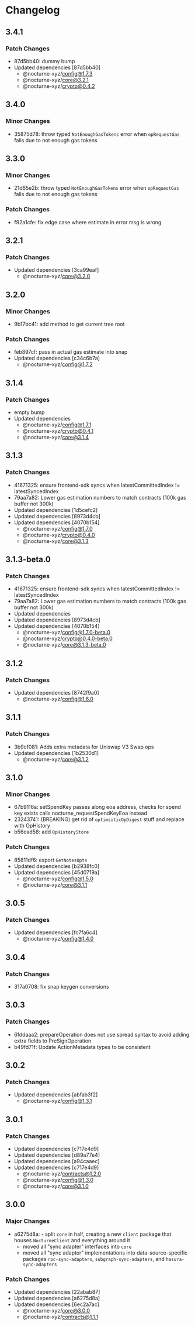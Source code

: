 # Changelog

## 3.4.1

### Patch Changes

- 87d5bb40: dummy bump
- Updated dependencies [87d5bb40]
  - @nocturne-xyz/config@1.7.3
  - @nocturne-xyz/core@3.2.1
  - @nocturne-xyz/crypto@0.4.2

## 3.4.0

### Minor Changes

- 35875d78: throw typed `NotEnoughGasTokens` error when `opRequestGas` fails due to not enough gas tokens

## 3.3.0

### Minor Changes

- 21d65e2b: throw typed `NotEnoughGasTokens` error when `opRequestGas` fails due to not enough gas tokens

### Patch Changes

- f92a1cfe: fix edge case where estimate in error msg is wrong

## 3.2.1

### Patch Changes

- Updated dependencies [3ca99eaf]
  - @nocturne-xyz/core@3.2.0

## 3.2.0

### Minor Changes

- 9b17bc41: add method to get current tree root

### Patch Changes

- feb897cf: pass in actual gas estimate into snap
- Updated dependencies [c34c6b7a]
  - @nocturne-xyz/config@1.7.2

## 3.1.4

### Patch Changes

- empty bump
- Updated dependencies
  - @nocturne-xyz/config@1.7.1
  - @nocturne-xyz/crypto@0.4.1
  - @nocturne-xyz/core@3.1.4

## 3.1.3

### Patch Changes

- 41671325: ensure frontend-sdk syncs when latestCommittedIndex != latestSyncedIndex
- 79aa7a82: Lower gas estimation numbers to match contracts (100k gas buffer not 300k)
- Updated dependencies [1d5cefc2]
- Updated dependencies [8973d4cb]
- Updated dependencies [4070b154]
  - @nocturne-xyz/config@1.7.0
  - @nocturne-xyz/crypto@0.4.0
  - @nocturne-xyz/core@3.1.3

## 3.1.3-beta.0

### Patch Changes

- 41671325: ensure frontend-sdk syncs when latestCommittedIndex != latestSyncedIndex
- 79aa7a82: Lower gas estimation numbers to match contracts (100k gas buffer not 300k)
- Updated dependencies
- Updated dependencies [8973d4cb]
- Updated dependencies [4070b154]
  - @nocturne-xyz/config@1.7.0-beta.0
  - @nocturne-xyz/crypto@0.4.0-beta.0
  - @nocturne-xyz/core@3.1.3-beta.0

## 3.1.2

### Patch Changes

- Updated dependencies [8742f9a0]
  - @nocturne-xyz/config@1.6.0

## 3.1.1

### Patch Changes

- 3b9cf081: Adds extra metadata for Uniswap V3 Swap ops
- Updated dependencies [1b2530d1]
  - @nocturne-xyz/core@3.1.2

## 3.1.0

### Minor Changes

- 67b9116a: setSpendKey passes along eoa address, checks for spend key exists calls nocturne_requestSpendKeyEoa instead
- 23243741: (BREAKING) get rid of `optimsiticOpDigest` stuff and replace with OpHistory
- b56ead58: add `OpHistoryStore`

### Patch Changes

- 85811df6: export `GetNotesOpts`
- Updated dependencies [b2938fc0]
- Updated dependencies [45d0719a]
  - @nocturne-xyz/config@1.5.0
  - @nocturne-xyz/core@3.1.1

## 3.0.5

### Patch Changes

- Updated dependencies [fc7fa6c4]
  - @nocturne-xyz/config@1.4.0

## 3.0.4

### Patch Changes

- 317a0708: fix snap keygen conversions

## 3.0.3

### Patch Changes

- 6fddaaa2: prepareOperation does not use spread syntax to avoid adding extra fields to PreSignOperation
- b49fd71f: Update ActionMetadata types to be consistent

## 3.0.2

### Patch Changes

- Updated dependencies [abfab3f2]
  - @nocturne-xyz/config@1.3.1

## 3.0.1

### Patch Changes

- Updated dependencies [c717e4d9]
- Updated dependencies [d89a77e4]
- Updated dependencies [a94caaec]
- Updated dependencies [c717e4d9]
  - @nocturne-xyz/contracts@1.2.0
  - @nocturne-xyz/config@1.3.0
  - @nocturne-xyz/core@3.1.0

## 3.0.0

### Major Changes

- a6275d8a: - split `core` in half, creating a new `client` package that houses `NocturneClient` and everything around it
  - moved all "sync adapter" interfaces into `core`
  - moved all "sync adapter" implementations into data-source-specific packages `rpc-sync-adapters`, `subgraph-sync-adapters`, and `hasura-sync-adapters`

### Patch Changes

- Updated dependencies [22abab87]
- Updated dependencies [a6275d8a]
- Updated dependencies [6ec2a7ac]
  - @nocturne-xyz/core@3.0.0
  - @nocturne-xyz/contracts@1.1.1
